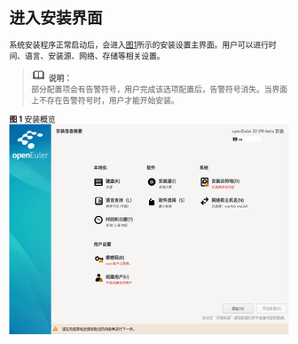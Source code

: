 # 进入安装界面<a name="ZH-CN_TOPIC_0187280596"></a>

系统安装程序正常启动后，会进入[图1](#zh-cn_topic_0186390094_zh-cn_topic_0122145883_fig5969171592212)所示的安装设置主界面。用户可以进行时间、语言、安装源、网络、存储等相关设置。

>![](public_sys-resources/icon-note.gif) **说明：**   
>部分配置项会有告警符号，用户完成该选项配置后，告警符号消失。当界面上不存在告警符号时，用户才能开始安装。  

**图 1**  安装概览<a name="zh-cn_topic_0186390094_zh-cn_topic_0122145883_fig5969171592212"></a>  
![](figures/安装概览.png "安装概览")

